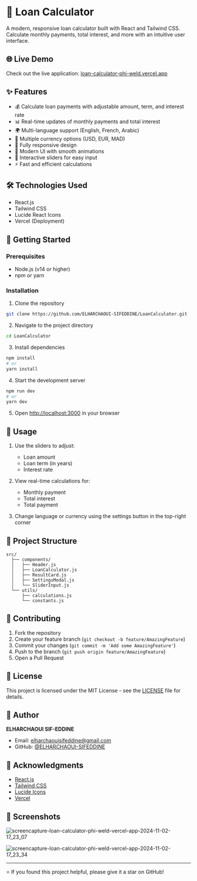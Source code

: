 # 🏦 Loan Calculator

A modern, responsive loan calculator built with React and Tailwind CSS. Calculate monthly payments, total interest, and more with an intuitive user interface.

## 🌐 Live Demo

Check out the live application: [loan-calculator-phi-weld.vercel.app](https://loan-calculator-phi-weld.vercel.app)

## ✨ Features

- 💰 Calculate loan payments with adjustable amount, term, and interest rate
- 📊 Real-time updates of monthly payments and total interest
- 🌍 Multi-language support (English, French, Arabic)
- 💱 Multiple currency options (USD, EUR, MAD)
- 📱 Fully responsive design
- 🎨 Modern UI with smooth animations
- 🎯 Interactive sliders for easy input
- ⚡ Fast and efficient calculations

## 🛠️ Technologies Used

- React.js
- Tailwind CSS
- Lucide React Icons
- Vercel (Deployment)

## 🚀 Getting Started

### Prerequisites

- Node.js (v14 or higher)
- npm or yarn

### Installation

1. Clone the repository
```bash
git clone https://github.com/ELHARCHAOUI-SIFEDDINE/LoanCalculator.git
```

2. Navigate to the project directory
```bash
cd LoanCalculator
```

3. Install dependencies
```bash
npm install
# or
yarn install
```

4. Start the development server
```bash
npm run dev
# or
yarn dev
```

5. Open [http://localhost:3000](http://localhost:3000) in your browser

## 🔧 Usage

1. Use the sliders to adjust:
   - Loan amount
   - Loan term (in years)
   - Interest rate

2. View real-time calculations for:
   - Monthly payment
   - Total interest
   - Total payment

3. Change language or currency using the settings button in the top-right corner

## 📁 Project Structure

```
src/
  ├── components/
  │   ├── Header.js
  │   ├── LoanCalculator.js
  │   ├── ResultCard.js
  │   ├── SettingsModal.js
  │   └── SliderInput.js
  └── utils/
      ├── calculations.js
      └── constants.js
```

## 🤝 Contributing

1. Fork the repository
2. Create your feature branch (`git checkout -b feature/AmazingFeature`)
3. Commit your changes (`git commit -m 'Add some AmazingFeature'`)
4. Push to the branch (`git push origin feature/AmazingFeature`)
5. Open a Pull Request

## 📝 License

This project is licensed under the MIT License - see the [LICENSE](LICENSE) file for details.

## 👤 Author

**ELHARCHAOUI SIF-EDDINE**
- Email: [elharchaouisifeddine@gmail.com](mailto:elharchaouisifeddine@gmail.com)
- GitHub: [@ELHARCHAOUI-SIFEDDINE](https://github.com/ELHARCHAOUI-SIFEDDINE)

## 🙏 Acknowledgments

- [React.js](https://reactjs.org/)
- [Tailwind CSS](https://tailwindcss.com/)
- [Lucide Icons](https://lucide.dev/)
- [Vercel](https://vercel.com/)

## 📱 Screenshots
![screencapture-loan-calculator-phi-weld-vercel-app-2024-11-02-17_23_07](https://github.com/user-attachments/assets/57f4426e-6747-4f2c-aeeb-344250022b7a)

![screencapture-loan-calculator-phi-weld-vercel-app-2024-11-02-17_23_34](https://github.com/user-attachments/assets/81aea56f-f0e6-47d1-91b6-2c75ced47a8a)



---

⭐️ If you found this project helpful, please give it a star on GitHub!
